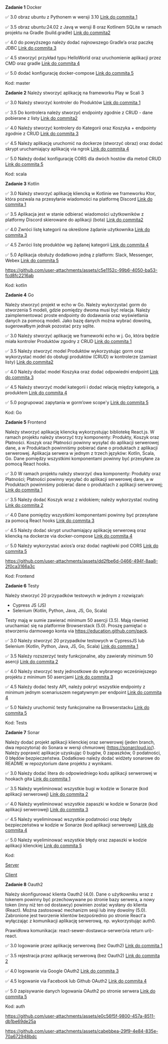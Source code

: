 **Zadanie 1** Docker

:white_check_mark: 3.0 obraz ubuntu z Pythonem w wersji 3.10 [Link do commita 1](https://hub.docker.com/r/pbednarski/kotlin-docker-example)

:white_check_mark: 3.5 obraz ubuntu:24.02 z Javą w wersji 8 oraz Kotlinem SQLite w ramach projektu na Gradle (build.gradle) [Link do commita2 ](https://hub.docker.com/r/pbednarski/kotlin-docker-example)

:white_check_mark: 4.0 do powyższego należy dodać najnowszego Gradle’a oraz paczkę JDBC [Link do commita 3](https://hub.docker.com/r/pbednarski/kotlin-docker-example)

:white_check_mark: 4.5 stworzyć przykład typu HelloWorld oraz uruchomienie aplikacji
przez CMD oraz gradle [Link do commita 4](https://hub.docker.com/r/pbednarski/kotlin-docker-example)

:white_check_mark: 5.0 dodać konfigurację docker-compose [Link do commita 5](https://hub.docker.com/r/pbednarski/kotlin-docker-example)

Kod: master

**Zadanie 2** Należy stworzyć aplikację na frameworku Play w Scali 3

:white_check_mark: 3.0 Należy stworzyć kontroler do Produktów [Link do commita 1](https://github.com/p3choco/Tech_Learning_repo/commit/af504428353d2dc30262d3736ee0a17bb86e82e5)

:white_check_mark: 3.5 Do kontrolera należy stworzyć endpointy zgodnie z CRUD - dane
pobierane z listy [Link do commita2 ](https://github.com/p3choco/Tech_Learning_repo/commit/40f6087ac8e66d45328f7d212b08f795718f00f2)

:white_check_mark: 4.0 Należy stworzyć kontrolery do Kategorii oraz Koszyka + endpointy
zgodnie z CRUD [Link do commita 3](https://github.com/p3choco/Tech_Learning_repo/commit/af504428353d2dc30262d3736ee0a17bb86e82e5)

:white_check_mark: 4.5 Należy aplikację uruchomić na dockerze (stworzyć obraz) oraz dodać
skrypt uruchamiający aplikację via ngrok [Link do commita 4](https://github.com/p3choco/Tech_Learning_repo/commit/d391d8af5375e487de35dd2631e72939e15a0a2d)

:white_check_mark: 5.0 Należy dodać konfigurację CORS dla dwóch hostów dla metod CRUD
 [Link do commita 5](https://github.com/p3choco/Tech_Learning_repo/commit/d391d8af5375e487de35dd2631e72939e15a0a2d)


Kod: scala

**Zadanie 3** Kotlin

:white_check_mark: 3.0 Należy stworzyć aplikację kliencką w Kotlinie we frameworku Ktor,
która pozwala na przesyłanie wiadomości na platformę Discord [Link do commita 1](https://github.com/p3choco/Tech_Learning_repo/commit/79e81c48abce6b8c924b8621fcd5a55c368a7a14)

:white_check_mark: 3.5 Aplikacja jest w stanie odbierać wiadomości użytkowników z
platformy Discord skierowane do aplikacji (bota) [Link do commita2 ](https://github.com/p3choco/Tech_Learning_repo/commit/7515ad9a0fd64a3db60eea2ae7a23864abfa1c06
)

:white_check_mark: 4.0 Zwróci listę kategorii na określone żądanie użytkownika [Link do commita 3](https://github.com/p3choco/Tech_Learning_repo/commit/f93c438fe50e1b1ded3dc49ce4f96339b3a64b5e
)

:white_check_mark: 4.5 Zwróci listę produktów wg żądanej kategorii [Link do commita 4](https://github.com/p3choco/Tech_Learning_repo/commit/f0d40983164238caa5dbd847b0a611d09123e9c1
)

:white_check_mark: 5.0 Aplikacja obsłuży dodatkowo jedną z platform: Slack, Messenger,
Webex
 [Link do commita 5](https://github.com/p3choco/Tech_Learning_repo/commit/763dcb5168ae8f9d3c2a6af8883977ab822e441e)




https://github.com/user-attachments/assets/c5e1152c-99b6-4050-ba53-fcd8fc2216ab


Kod: kotlin


**Zadanie 4** Go

Należy stworzyć projekt w echo w Go. Należy wykorzystać gorm do
stworzenia 5 modeli, gdzie pomiędzy dwoma musi być relacja. Należy
zaimplementować proste endpointy do dodawania oraz wyświetlania danych
za pomocą modeli. Jako bazę danych można wybrać dowolną, sugerowałbym
jednak pozostać przy sqlite.

:white_check_mark: 3.0 Należy stworzyć aplikację we frameworki echo w j. Go, która będzie
miała kontroler Produktów zgodny z CRUD [Link do commita 1](https://github.com/p3choco/Tech_Learning_repo/commit/ecaf27663690db6cba6b881ec902a93b4bcee7e8
)

:white_check_mark: 3.5 Należy stworzyć model Produktów wykorzystując gorm oraz
wykorzystać model do obsługi produktów (CRUD) w kontrolerze (zamiast
listy) [Link do commita2 ](https://github.com/p3choco/Tech_Learning_repo/commit/6f2c2f0cb8f8781eded33b744acd9524f3a9ff91
)

:white_check_mark: 4.0 Należy dodać model Koszyka oraz dodać odpowiedni endpoint [Link do commita 3](https://github.com/p3choco/Tech_Learning_repo/commit/34d847137ee7f94a6d72375a74a168805c4ebffd
)

:white_check_mark: 4.5 Należy stworzyć model kategorii i dodać relację między kategorią,
a produktem [Link do commita 4](https://github.com/p3choco/Tech_Learning_repo/commit/1cd2ace9d146b48967cb4e55251ff261741ca90c
)

:white_check_mark: 5.0 pogrupować zapytania w gorm’owe scope'y
 [Link do commita 5](https://github.com/p3choco/Tech_Learning_repo/commit/3b55f731884e8be36adba7f6fce2650a20781527)


Kod: Go



**Zadanie 5** Frontend

Należy stworzyć aplikację kliencką wykorzystując bibliotekę React.js.
W ramach projektu należy stworzyć trzy komponenty: Produkty, Koszyk
oraz Płatności. Koszyk oraz Płatności powinny wysyłać do aplikacji
serwerowej dane, a w Produktach powinniśmy pobierać dane o produktach
z aplikacji serwerowej. Aplikacja serwera w jednym z trzech języków:
Kotlin, Scala, Go. Dane pomiędzy wszystkimi komponentami powinny być
przesyłane za pomocą React hooks.

:white_check_mark: 3.0 W ramach projektu należy stworzyć dwa komponenty: Produkty oraz
Płatności; Płatności powinny wysyłać do aplikacji serwerowej dane, a w
Produktach powinniśmy pobierać dane o produktach z aplikacji
serwerowej; [Link do commita 1](https://github.com/p3choco/Tech_Learning_repo/commit/c7091c51ccc7eeaa76341403a229fa0203ab89f4)

:white_check_mark: 3.5 Należy dodać Koszyk wraz z widokiem; należy wykorzystać routing [Link do commita 2](https://github.com/p3choco/Tech_Learning_repo/commit/3d66229a8263cd5ef70943d3ed211d092e083e54)

:white_check_mark: 4.0 Dane pomiędzy wszystkimi komponentami powinny być przesyłane za
pomocą React hooks [Link do commita 3](https://github.com/p3choco/Tech_Learning_repo/commit/1c1a10e831cd669f0685015a0ccc14d5b1f96c1f)

:white_check_mark: 4.5 Należy dodać skrypt uruchamiający aplikację serwerową oraz
kliencką na dockerze via docker-compose [Link do commita 4](https://github.com/p3choco/Tech_Learning_repo/commit/5d59c24ba259d44bbd893c62a3f14d343b428161)

:white_check_mark: 5.0 Należy wykorzystać axios’a oraz dodać nagłówki pod CORS [Link do commita 5](https://github.com/p3choco/Tech_Learning_repo/commit/5d59c24ba259d44bbd893c62a3f14d343b428161)


https://github.com/user-attachments/assets/dd2fbe6d-0466-494f-8aa8-2f0ca3166a3c


Kod: Frontend


**Zadanie 6** Testy

Należy stworzyć 20 przypadków testowych w jednym z rozwiązań:

- Cypress JS (JS)
- Selenium (Kotlin, Python, Java, JS, Go, Scala)

Testy mają w sumie zawierać minimum 50 asercji (3.5). Mają również
uruchamiać się na platformie Browserstack (5.0). Proszę pamiętać o
stworzeniu darmowego konta via https://education.github.com/pack.

:white_check_mark: 3.0 Należy stworzyć 20 przypadków testowych w CypressJS lub Selenium
(Kotlin, Python, Java, JS, Go, Scala) [Link do commita 1](https://github.com/p3choco/Tech_Learning_repo/commit/ed9aff04c1f69e312fc7d1ed672f88ac61d2d4a9)

:white_check_mark: 3.5 Należy rozszerzyć testy funkcjonalne, aby zawierały minimum 50
asercji [Link do commita 2](https://github.com/p3choco/Tech_Learning_repo/commit/ed9aff04c1f69e312fc7d1ed672f88ac61d2d4a9)

:white_check_mark: 4.0 Należy stworzyć testy jednostkowe do wybranego wcześniejszego
projektu z minimum 50 asercjami [Link do commita 3](https://github.com/p3choco/Tech_Learning_repo/commit/ed9aff04c1f69e312fc7d1ed672f88ac61d2d4a9)

:white_check_mark: 4.5 Należy dodać testy API, należy pokryć wszystkie endpointy z
minimum jednym scenariuszem negatywnym per endpoint [Link do commita 4](https://github.com/p3choco/Tech_Learning_repo/commit/ed9aff04c1f69e312fc7d1ed672f88ac61d2d4a9)

:white_check_mark: 5.0 Należy uruchomić testy funkcjonalne na Browserstacku [Link do commita 5](https://github.com/p3choco/Tech_Learning_repo/commit/ed9aff04c1f69e312fc7d1ed672f88ac61d2d4a9)


Kod: Tests


**Zadanie 7** Sonar

Należy dodać projekt aplikacji klienckiej oraz serwerowej (jeden
branch, dwa repozytoria) do Sonara w wersji chmurowej
(https://sonarcloud.io/). Należy poprawić aplikacje uzyskując 0 bugów,
0 zapaszków, 0 podatności, 0 błędów bezpieczeństwa. Dodatkowo należy
dodać widżety sonarowe do README w repozytorium dane projektu z
wynikami.

:white_check_mark: 3.0 Należy dodać litera do odpowiedniego kodu aplikacji serwerowej w
hookach gita [Link do commita 1](https://github.com/p3choco/Tech_Learning_repo_SERVER/commit/1bdfc48edabe503ab95920b31b4edb32d8cd2203)

:white_check_mark: 3.5 Należy wyeliminować wszystkie bugi w kodzie w Sonarze (kod
aplikacji serwerowej) [Link do commita 2](https://github.com/p3choco/Tech_Learning_repo_SERVER/commit/bbef83bc2ae4e495e5c4b1015105b09a4a22be2a)

:white_check_mark: 4.0 Należy wyeliminować wszystkie zapaszki w kodzie w Sonarze (kod
aplikacji serwerowej) [Link do commita 3](https://github.com/p3choco/Tech_Learning_repo_SERVER/commit/bbef83bc2ae4e495e5c4b1015105b09a4a22be2a)

:white_check_mark: 4.5 Należy wyeliminować wszystkie podatności oraz błędy bezpieczeństwa
w kodzie w Sonarze (kod aplikacji serwerowej) [Link do commita 4](https://github.com/p3choco/Tech_Learning_repo_SERVER/commit/bbef83bc2ae4e495e5c4b1015105b09a4a22be2a)

:white_check_mark: 5.0 Należy wyeliminować wszystkie błędy oraz zapaszki w kodzie
aplikacji klienckiej [Link do commita 5](https://github.com/p3choco/Tech_Learning_repo_CLIENT/commit/f73979ae09d2a22147b7dd373ca934df5043bc10)


Kod: 

[Server](https://github.com/p3choco/Tech_Learning_repo_SERVER)

[Client](https://github.com/p3choco/Tech_Learning_repo_CLIENT) 


**Zadanie 8** Oauth2

Należy skonfigurować klienta Oauth2 (4.0). Dane o użytkowniku wraz z
tokenem powinny być przechowywane po stronie bazy serwera, a nowy
token (inny niż ten od dostawcy) powinien zostać wysłany do klienta
(React). Można zastosować mechanizm sesji lub inny dowolny (5.0).
Zabronione jest tworzenie klientów bezpośrednio po stronie React'a
wyłączając z komunikacji aplikację serwerową, np. wykorzystując auth0.

Prawidłowa komunikacja: react-sewer-dostawca-serwer(via return
uri)-react.

:white_check_mark: 3.0 logowanie przez aplikację serwerową (bez Oauth2) [Link do commita 1](https://github.com/p3choco/Tech_Learning_repo/commit/3c69e81cc4bea820f454fb653b190e38ca74425e)

:white_check_mark: 3.5 rejestracja przez aplikację serwerową (bez Oauth2) [Link do commita 2](https://github.com/p3choco/Tech_Learning_repo/commit/3c69e81cc4bea820f454fb653b190e38ca74425e)

:white_check_mark: 4.0 logowanie via Google OAuth2 [Link do commita 3](https://github.com/p3choco/Tech_Learning_repo/commit/3c69e81cc4bea820f454fb653b190e38ca74425e)

:white_check_mark: 4.5 logowanie via Facebook lub Github OAuth2 [Link do commita 4](https://github.com/p3choco/Tech_Learning_repo/commit/3c69e81cc4bea820f454fb653b190e38ca74425e)

:white_check_mark: 5.0 zapisywanie danych logowania OAuth2 po stronie serwera [Link do commita 5](https://github.com/p3choco/Tech_Learning_repo/commit/3c69e81cc4bea820f454fb653b190e38ca74425e)


Kod: 
auth


https://github.com/user-attachments/assets/e0c56f5f-9800-457a-8511-db1be69de25a



https://github.com/user-attachments/assets/cabebbea-29f9-4e84-835e-70a672948bdc



